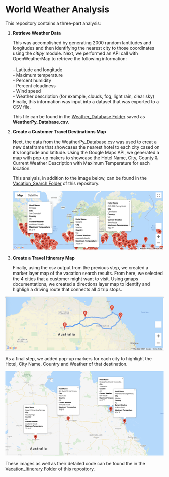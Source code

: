 # World Weather Analysis

This repository contains a three-part analysis:

1. **Retrieve Weather Data**
 
      This was accomplished by generating 2000 random lantitudes and longitudes and then identifying the nearest city to those coordinates using the _citipy_ module. Next, we performed an API call with OpenWeatherMap to retrieve the following             information:<br/><br>
                 - Latitude and longitude<br>
                 - Maximum temperature<br>
                 - Percent humidity<br>
                 - Percent cloudiness<br>
                 - Wind speed<br>
                 - Weather description (for example, clouds, fog, light rain, clear sky)<br>
      Finally, this information was input into a dataset that was exported to a CSV file.
      
      This file can be found in the <a href="https://github.com/hollyouellette/World_Weather_Analysis/tree/main/Weather_Database">Weather_Database Folder</a> saved as **WeatherPy_Database.csv**.
      
2. **Create a Customer Travel Destinations Map**
   
     Next, the data from the WeatherPy_Database.csv was used to creat a new dataframe that showcases the nearest hotel to each city cased on it's longitude and latitude. Using the Google Maps API, we generated a map with pop-up makers to showcase the Hotel Name, City, County & Current Weather Description with Maximum Temperature for each location.
     
     This analysis, in addition to the image below, can be found in the <a href="https://github.com/hollyouellette/World_Weather_Analysis/tree/main/Vacation_Search">Vacation_Search Folder</a> of this repository.
     
     <img src="https://github.com/hollyouellette/World_Weather_Analysis/blob/main/Vacation_Search/WeatherPy_vacation_map.png">
     
3. **Create a Travel Itinerary Map**

     Finally, using the csv output from the previous step, we created a marker layer map of the vacation search results. From here, we selected the 4 cities that a customer might want to visit. Using gmaps documentations, we created a directions layer map to identify and highligh a driving route that connects all 4 trip stops. 

 <img src= "https://github.com/hollyouellette/World_Weather_Analysis/blob/main/Vacation_Itinerary/WeatherPy_travel_map.png">
 
 As a final step, we added pop-up markers for each city to highlight the Hotel, City Name, Country and Weather of that destination. 
 
 <img src= "https://github.com/hollyouellette/World_Weather_Analysis/blob/main/Vacation_Itinerary/WeatherPy_travel_map_markers.png">
 
 These images as well as their detailed code can be found the in the <a href="https://github.com/hollyouellette/World_Weather_Analysis/tree/main/Vacation_Itinerary">Vacation_Itinerary Folder</a> of this repository.
